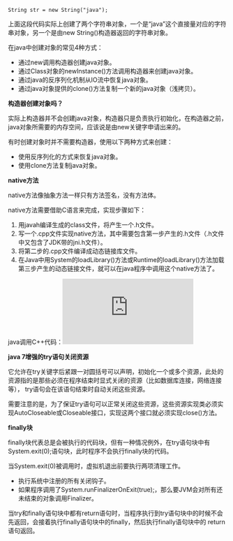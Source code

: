 `String str = new String("java");`

上面这段代码实际上创建了两个字符串对象，一个是“java”这个直接量对应的字符串对象，另一个是由new String()构造器返回的字符串对象。

在java中创建对象的常见4种方式：
- 通过new调用构造器创建java对象。
- 通过Class对象的newInstance()方法调用构造器来创建java对象。
- 通过java的反序列化机制从IO流中恢复java对象。
- 通过java对象提供的clone()方法复制一个新的java对象（浅拷贝）。

**构造器创建对象吗？**

实际上构造器并不会创建java对象，构造器只是负责执行初始化，在构造器之前，java对象所需要的内存空间，应该说是由new关键字申请出来的。

有时创建对象时并不需要构造器，使用以下两种方式来创建：
- 使用反序列化的方式来恢复java对象。
- 使用clone方法复制java对象。

**native方法**

native方法像抽象方法一样只有方法签名，没有方法体。

native方法需要借助C语言来完成，实现步骤如下：
1. 用javah编译生成的class文件，将产生一个.h文件。
2. 写一个.cpp文件实现native方法，其中需要包含第一步产生的.h文件（.h文件中又包含了JDK带的jni.h文件）。
3. 将第二步的.cpp文件编译成动态链接库文件。
4. 在Java中用System的loadLibrary()方法或Runtime的loadLibrary()方法加载第三步产生的动态链接文件，就可以在java程序中调用这个native方法了。

java调用C++代码：![java和C++混编](https://www.cnblogs.com/moon1992/p/5260226.html)

**java 7增强的try语句关闭资源**

它允许在try关键字后紧跟一对圆括号可以声明，初始化一个或多个资源，此处的资源指的是那些必须在程序结束时显式关闭的资源（比如数据库连接，网络连接等），
try语句会在该语句结束时自动关闭这些资源。

需要注意的是，为了保证try语句可以正常关闭这些资源，这些资源实现类必须实现AutoCloseable或Closeable接口，实现这两个接口就必须实现close()方法。

**finally块**

finally块代表总是会被执行的代码块，但有一种情况例外，在try语句块中有System.exit(0);语句块，此时程序不会执行finally块的代码。

当System.exit(0)被调用时，虚拟机退出前要执行两项清理工作。
- 执行系统中注册的所有关闭钩子。
- 如果程序调用了System.runFinalizerOnExit(true);，那么要JVM会对所有还未结束的对象调用Finalizer。

当try和finally语句块中都有return语句时，当程序执行到try语句块中的时候不会先返回，会接着执行finally语句块中的finally，然后执行finally语句块中的
return语句返回。

